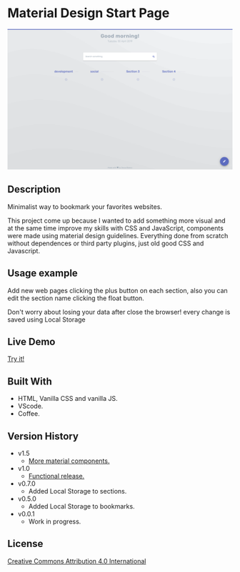 # Material Design Start Page

![](Product_show.png)

## Description 
Minimalist way to bookmark your favorites websites.

This project come up because I wanted to add something more visual and at the same time improve my skills with CSS and JavaScript, components were made using material design guidelines. Everything done from scratch without dependences or third party plugins, just old good CSS and Javascript.

## Usage example

Add new web pages clicking the plus button on each section, also you can edit the section name clicking the float button.

Don't worry about losing your data after close the browser! every change is saved using Local Storage

## Live Demo

[Try it!](https://material-startpage.herokuapp.com/)

## Built With

* HTML, Vanilla CSS and vanilla JS.
* VScode.
* Coffee.

## Version History

* v1.5
    * [More material components.](https://github.com/JD154/Materialstartpage/releases/tag/v1.5)
* v1.0
    * [Functional release.](https://github.com/JD154/Materialstartpage/releases/tag/v1.0)
* v0.7.0
    * Added Local Storage to sections.
* v0.5.0
    * Added Local Storage to bookmarks.
* v0.0.1
    * Work in progress.

## License

[Creative Commons Attribution 4.0 International](https://creativecommons.org/licenses/by/4.0/)

